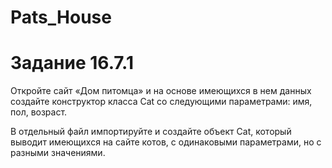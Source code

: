 # Pats_House
# Задание 16.7.1

Откройте сайт «‎Дом питомца» и на основе имеющихся в нем данных создайте конструктор класса Cat со следующими параметрами: имя, пол, возраст.

В отдельный файл импортируйте и создайте объект Cat, который выводит имеющихся на сайте котов, с одинаковыми параметрами, но с разными значениями. 
